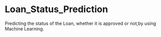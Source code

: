 # Loan_Status_Prediction
Predicting the status of the Loan, whether it is approved or not,by using Machine Learning.

